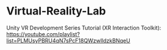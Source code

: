 # Virtual-Reality-Lab

Unity VR Development Series Tutorial (XR Interaction Toolkit): https://youtube.com/playlist?list=PLMUsyPBRU4qN7sPcF18QWzwIldzkBNqeU

